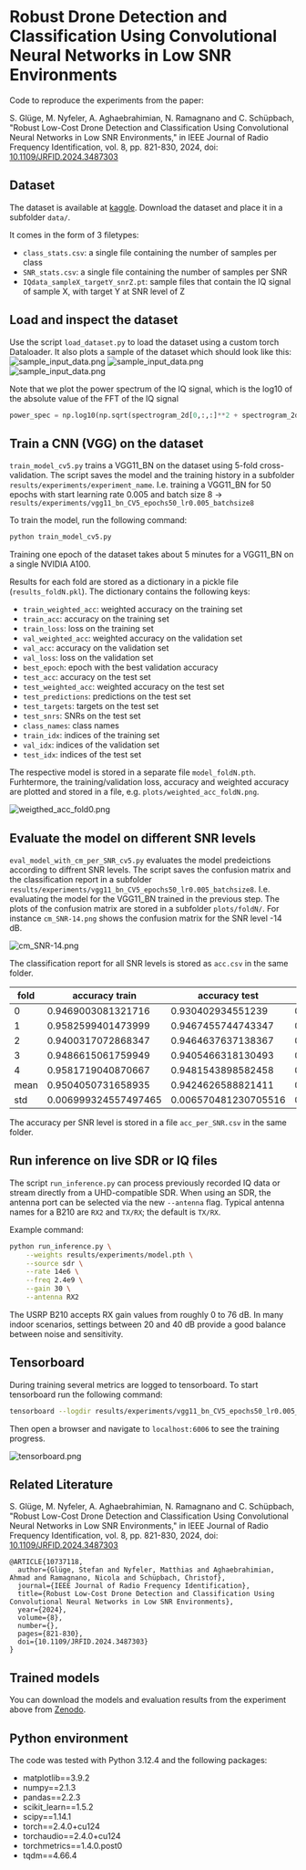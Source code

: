 # Robust Drone Detection and Classification Using Convolutional Neural Networks in Low SNR Environments
Code to reproduce the experiments from the paper:

S. Glüge, M. Nyfeler, A. Aghaebrahimian, N. Ramagnano and C. Schüpbach, "Robust Low-Cost Drone Detection and Classification Using Convolutional Neural Networks in Low SNR Environments," in IEEE Journal of Radio Frequency Identification, vol. 8, pp. 821-830, 2024, doi: [10.1109/JRFID.2024.3487303](https://doi.org/10.1109/JRFID.2024.3487303)

## Dataset
The dataset is available at [kaggle](https://www.kaggle.com/datasets/sgluege/noisy-drone-rf-signal-classification-v2). Download the dataset and place it in a subfolder `data/`. 

It comes in the form of 3 filetypes:
- `class_stats.csv`: a single file containing the number of samples per class
- `SNR_stats.csv`:  a single file containing the number of samples per SNR
- `IQdata_sampleX_targetY_snrZ.pt`: sample files that contain the IQ signal of sample X, with target Y at SNR level of Z

## Load and inspect the dataset
Use the script `load_dataset.py` to load the dataset using a custom torch Dataloader. It also plots a sample of the dataset which should look like this: 
![sample_input_data.png](doc/img/Noise_snr22.png)
![sample_input_data.png](doc/img/DJI_snr30.png)
![sample_input_data.png](doc/img/Taranis_snr-4.png)

Note that we plot the power spectrum of the IQ signal, which is the log10 of the absolute value of the FFT of the IQ signal 
```python
power_spec = np.log10(np.sqrt(spectrogram_2d[0,:,:]**2 + spectrogram_2d[1,:,:]**2))
```

## Train a CNN (VGG) on the dataset
`train_model_cv5.py` trains a VGG11_BN on the dataset using 5-fold cross-validation. The script saves the model and the training history in a subfolder `results/experiments/experiment_name`. I.e. training a VGG11_BN for 50 epochs with start learning rate 0.005 and batch size 8 ->
`results/experiments/vgg11_bn_CV5_epochs50_lr0.005_batchsize8`

To train the model, run the following command:
```bash
python train_model_cv5.py
```

Training one epoch of the dataset takes about 5 minutes for a VGG11_BN on a single NVIDIA A100.

Results for each fold are stored as a dictionary in a pickle file (`results_foldN.pkl`). The dictionary contains the following keys:
- `train_weighted_acc`: weighted accuracy on the training set
- `train_acc`: accuracy on the training set
- `train_loss`: loss on the training set
- `val_weighted_acc`: weighted accuracy on the validation set
- `val_acc`: accuracy on the validation set
- `val_loss`: loss on the validation set
- `best_epoch`: epoch with the best validation accuracy
- `test_acc`: accuracy on the test set
- `test_weighted_acc`: weighted accuracy on the test set
- `test_predictions`: predictions on the test set
- `test_targets`: targets on the test set
- `test_snrs`: SNRs on the test set
- `class_names`: class names
- `train_idx`: indices of the training set
- `val_idx`: indices of the validation set
- `test_idx`: indices of the test set

The respective model is stored in a separate file `model_foldN.pth`. Furhtermore, the training/validation loss, accuracy and weighted accuracy are plotted and stored in a file, e.g. `plots/weighted_acc_foldN.png`.

![weigthed_acc_fold0.png](doc/img/weigthed_acc_fold0.png)

## Evaluate the model on different SNR levels
`eval_model_with_cm_per_SNR_cv5.py` evaluates the model predeictions according to diffrent SNR levels. The script saves the confusion matrix and the classification report in a subfolder `results/experiments/vgg11_bn_CV5_epochs50_lr0.005_batchsize8`. I.e. evaluating the model for the VGG11_BN trained in the previous step. The plots of the confusion matrix are stored in a subfolder `plots/foldN/`. For instance `cm_SNR-14.png` shows the confusion matrix for the SNR level -14 dB.

![cm_SNR-14.png](doc/img/cm_SNR-14.0.png)

The classification report for all SNR levels is stored as `acc.csv` in the same folder.

| fold | accuracy train | accuracy test | weighted accuracy train | weighted accuracy test | best_epoch |
|------|----------------|---------------|-------------------------|------------------------|------------|
| 0    | 0.9469003081321716 | 0.930402934551239 | 0.9466673135757446 | 0.9268965125083923 | 49         |
| 1    | 0.9582599401473999 | 0.9467455744743347 | 0.9585657119750977 | 0.927419126033783 | 39         |
| 2    | 0.9400317072868347 | 0.9464637637138367 | 0.939556360244751 | 0.9236124753952026 | 24         |
| 3    | 0.9486615061759949 | 0.9405466318130493 | 0.9485337734222412 | 0.9301179051399231 | 46         |
| 4    | 0.9581719040870667 | 0.9481543898582458 | 0.9575132131576538 | 0.9338380098342896 | 43         |
| mean | 0.9504050731658935 | 0.9424626588821411 | 0.9501672744750976 | 0.9283768057823181 | 40.2       |
| std  | 0.006999324557497465 | 0.006570481230705516 | 0.007099381949997308 | 0.0034253011367031045 | 8.749857141690944 |

The accuracy per SNR level is stored in a file `acc_per_SNR.csv` in the same folder.

## Run inference on live SDR or IQ files
The script `run_inference.py` can process previously recorded IQ data or stream
directly from a UHD-compatible SDR. When using an SDR, the antenna port can be
selected via the new `--antenna` flag. Typical antenna names for a B210 are
`RX2` and `TX/RX`; the default is `TX/RX`.

Example command:

```bash
python run_inference.py \
    --weights results/experiments/model.pth \
    --source sdr \
    --rate 14e6 \
    --freq 2.4e9 \
    --gain 30 \
    --antenna RX2
```

The USRP B210 accepts RX gain values from roughly 0 to 76 dB. In many indoor
scenarios, settings between 20 and 40 dB provide a good balance between noise
and sensitivity.

## Tensorboard
During training several metrics are logged to tensorboard. To start tensorboard run the following command:
```bash
tensorboard --logdir results/experiments/vgg11_bn_CV5_epochs50_lr0.005_batchsize8
```
Then open a browser and navigate to `localhost:6006` to see the training progress.

![tensorboard.png](doc/img/tensorboard.png)

## Related Literature
S. Glüge, M. Nyfeler, A. Aghaebrahimian, N. Ramagnano and C. Schüpbach, "Robust Low-Cost Drone Detection and Classification Using Convolutional Neural Networks in Low SNR Environments," in IEEE Journal of Radio Frequency Identification, vol. 8, pp. 821-830, 2024, doi: [10.1109/JRFID.2024.3487303](https://doi.org/10.1109/JRFID.2024.3487303)

```
@ARTICLE{10737118,
  author={Glüge, Stefan and Nyfeler, Matthias and Aghaebrahimian, Ahmad and Ramagnano, Nicola and Schüpbach, Christof},
  journal={IEEE Journal of Radio Frequency Identification}, 
  title={Robust Low-Cost Drone Detection and Classification Using Convolutional Neural Networks in Low SNR Environments}, 
  year={2024},
  volume={8},
  number={},
  pages={821-830},
  doi={10.1109/JRFID.2024.3487303}
}
```

## Trained models
You can download the models and evaluation results from the experiment above from [Zenodo](https://zenodo.org/records/14065652).

## Python environment
The code was tested with Python 3.12.4 and the following packages:
- matplotlib==3.9.2
- numpy==2.1.3
- pandas==2.2.3
- scikit_learn==1.5.2
- scipy==1.14.1
- torch==2.4.0+cu124
- torchaudio==2.4.0+cu124
- torchmetrics==1.4.0.post0
- tqdm==4.66.4
